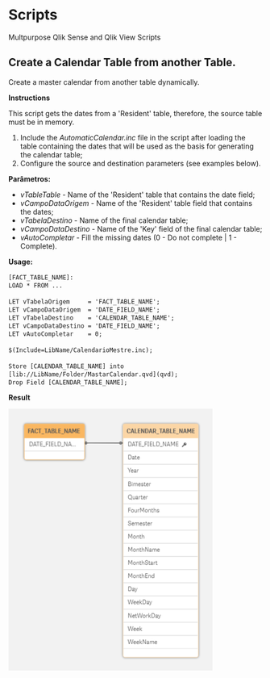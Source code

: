 # Scripts
Multpurpose Qlik Sense and Qlik View Scripts

## Create a Calendar Table from another Table.
Create a master calendar from another table dynamically.

**Instructions**

This script gets the dates from a 'Resident' table, therefore, the source table must be in memory.

1. Include the *AutomaticCalendar.inc* file in the script after loading the table containing the dates that will be used as the basis for generating the calendar table;
2. Configure the source and destination parameters (see examples below).

**Parâmetros:**

- *vTableTable* - Name of the 'Resident' table that contains the date field;
- *vCampoDataOrigem* - Name of the 'Resident' table field that contains the dates;
- *vTabelaDestino* - Name of the final calendar table;
- *vCampoDataDestino* - Name of the 'Key' field of the final calendar table;
- *vAutoCompletar* - Fill the missing dates (0 - Do not complete | 1 - Complete).

**Usage:**

```
[FACT_TABLE_NAME]:
LOAD * FROM ...

LET vTabelaOrigem     = 'FACT_TABLE_NAME';
LET vCampoDataOrigem  = 'DATE_FIELD_NAME';
LET vTabelaDestino    = 'CALENDAR_TABLE_NAME';
LET vCampoDataDestino = 'DATE_FIELD_NAME';
LET vAutoCompletar    = 0;  

$(Include=LibName/CalendarioMestre.inc);

Store [CALENDAR_TABLE_NAME] into [lib://LibName/Folder/MastarCalendar.qvd](qvd);
Drop Field [CALENDAR_TABLE_NAME];
```

**Result**

![Resulte Data](img/AutomaticCalendar.PNG)
